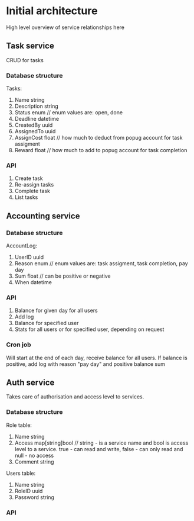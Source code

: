 # Initial architecture

High level overview of service relationships here <link to miro missing for now>

## Task service

CRUD for tasks

### Database structure

Tasks:
1) Name string
2) Description string
3) Status enum // enum values are: open, done
4) Deadline datetime
5) CreatedBy uuid
6) AssignedTo uuid
7) AssignCost float // how much to deduct from popug account for task assigment
8) Reward float // how much to add to popug account for task completion

### API

1) Create task
2) Re-assign tasks
3) Complete task
4) List tasks

## Accounting service

### Database structure

AccountLog:
1) UserID uuid
2) Reason enum // enum values are: task assigment, task completion, pay day
3) Sum float // can be positive or negative
3) When datetime

### API

1) Balance for given day for all users
2) Add log
3) Balance for specified user
4) Stats for all users or for specified user, depending on request

### Cron job

Will start at the end of each day, receive balance for all users.
If balance is positive, add log with reason "pay day" and positive balance sum

## Auth service

Takes care of authorisation and access level to services.

### Database structure

Role table:
1) Name string
2) Access map[string]bool // string - is a service name and bool is access level to a service. true - can read and write, false - can only read and null - no access
3) Comment string

Users table:
1) Name string
2) RoleID uuid
3) Password string

### API
